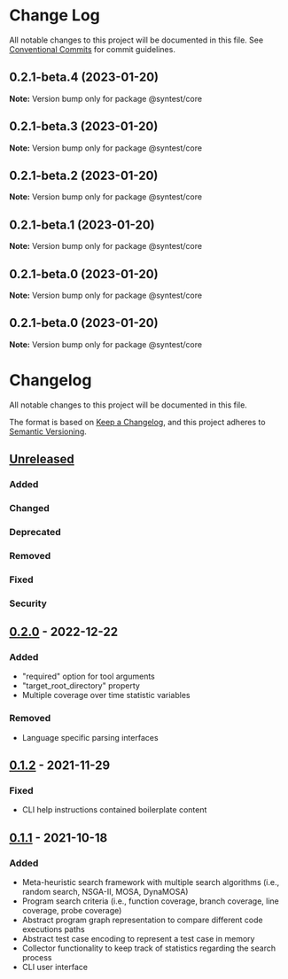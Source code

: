 # Change Log

All notable changes to this project will be documented in this file.
See [Conventional Commits](https://conventionalcommits.org) for commit guidelines.

## 0.2.1-beta.4 (2023-01-20)

**Note:** Version bump only for package @syntest/core

## 0.2.1-beta.3 (2023-01-20)

**Note:** Version bump only for package @syntest/core

## 0.2.1-beta.2 (2023-01-20)

**Note:** Version bump only for package @syntest/core

## 0.2.1-beta.1 (2023-01-20)

**Note:** Version bump only for package @syntest/core

## 0.2.1-beta.0 (2023-01-20)

**Note:** Version bump only for package @syntest/core

## 0.2.1-beta.0 (2023-01-20)

**Note:** Version bump only for package @syntest/core

# Changelog

All notable changes to this project will be documented in this file.

The format is based on [Keep a Changelog](https://keepachangelog.com/en/1.0.0/),
and this project adheres to [Semantic Versioning](https://semver.org/spec/v2.0.0.html).

## [Unreleased]

### Added

### Changed

### Deprecated

### Removed

### Fixed

### Security

## [0.2.0] - 2022-12-22

### Added

- "required" option for tool arguments
- "target_root_directory" property
- Multiple coverage over time statistic variables

### Removed

- Language specific parsing interfaces

## [0.1.2] - 2021-11-29

### Fixed

- CLI help instructions contained boilerplate content

## [0.1.1] - 2021-10-18

### Added

- Meta-heuristic search framework with multiple search algorithms (i.e., random search, NSGA-II, MOSA, DynaMOSA)
- Program search criteria (i.e., function coverage, branch coverage, line coverage, probe coverage)
- Abstract program graph representation to compare different code executions paths
- Abstract test case encoding to represent a test case in memory
- Collector functionality to keep track of statistics regarding the search process
- CLI user interface

[unreleased]: https://github.com/syntest-framework/syntest-core/compare/v0.2.0...HEAD
[0.2.0]: https://github.com/syntest-framework/syntest-core/releases/tag/v0.1.2...v0.2.0
[0.1.2]: https://github.com/syntest-framework/syntest-core/releases/tag/v0.1.1...v0.1.2
[0.1.1]: https://github.com/syntest-framework/syntest-core/releases/tag/v0.1.1
